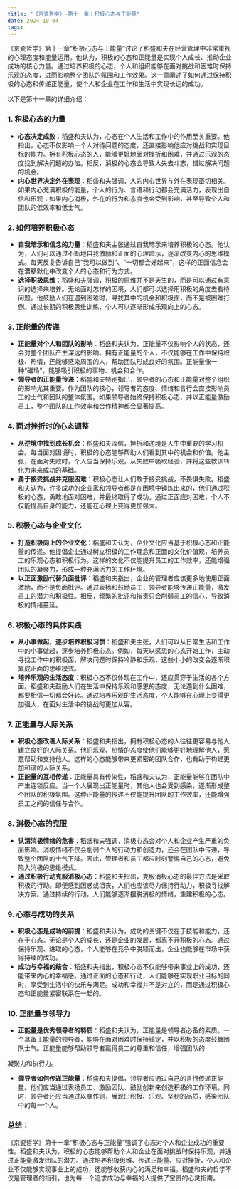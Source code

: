 ```yaml
---
title: "《京瓷哲学》-第十一章：积极心态与正能量"
date: 2024-10-04
tags: 
---
```

《京瓷哲学》第十一章“积极心态与正能量”讨论了稻盛和夫在经营管理中非常重视的心理态度和能量运用。他认为，积极的心态和正能量是实现个人成长、推动企业成功的核心力量。通过培养积极的心态，个人和组织能够在面对挑战和困难时保持乐观的态度，进而影响整个团队的氛围和工作效果。这一章阐述了如何通过保持积极的心态和传递正能量，使个人和企业在工作和生活中实现长远的成功。

以下是第十一章的详细介绍：

### 1. **积极心态的力量**
   - **心态决定成败**：稻盛和夫认为，心态在个人生活和工作中的作用至关重要。他指出，心态不仅影响一个人对待问题的态度，还直接影响他应对挑战和实现目标的能力。拥有积极心态的人，能够更好地面对挫折和困难，并通过乐观的态度找到解决问题的办法。相反，消极的心态会导致人失去斗志，错过解决问题的机会。
   - **内心世界决定外在表现**：稻盛和夫强调，人的内心世界与外在表现密切相关。如果内心充满积极的能量，个人的行为、言语和行动都会充满活力，表现出自信和乐观；如果内心消极，外在的行为和态度也会受到影响，甚至导致个人和团队的低效率和低士气。

### 2. **如何培养积极心态**
   - **自我暗示和信念的力量**：稻盛和夫主张通过自我暗示来培养积极的心态。他认为，人们可以通过不断地自我激励和正面的心理暗示，逐渐改变内心的思维模式。每天反复告诉自己“我可以做到”、“一切都会好起来”，这样的正面信念会在潜移默化中改变个人的心态和行为方式。
   - **选择积极思维**：稻盛和夫强调，积极的思维并不是天生的，而是可以通过有意识的选择来培养。无论面对怎样的困境，人们都可以选择用积极的角度去看待问题。他鼓励人们在遇到困难时，寻找其中的机会和积极面，而不是被困难打倒。通过长期的积极思维训练，个人可以逐渐形成乐观向上的心态。

### 3. **正能量的传递**
   - **正能量对个人和团队的影响**：稻盛和夫认为，正能量不仅影响个人的状态，还会对整个团队产生深远的影响。拥有正能量的个人，不仅能够在工作中保持积极、热情，还能够感染周围的人，帮助团队形成良好的氛围。正能量像一种“磁场”，能够吸引积极的事物、机会和合作。
   - **领导者的正能量传递**：稻盛和夫特别指出，领导者的心态和正能量对整个组织的影响尤其重要。作为团队的核心，领导者的态度、情绪和言行会直接影响员工的士气和团队的整体氛围。如果领导者始终保持积极心态，并以正能量激励员工，整个团队的工作效率和合作精神都会显著提高。

### 4. **面对挫折时的心态调整**
   - **从逆境中找到成长机会**：稻盛和夫深信，挫折和逆境是人生中重要的学习机会。每当面对困境时，积极的心态能够帮助人们看到其中的机会和价值。他主张，在面对失败时，个人应当保持乐观，从失败中吸取经验，并将这些教训转化为未来成功的基础。
   - **勇于接受挑战并克服困难**：积极心态让人们敢于接受挑战，不畏惧失败。稻盛和夫认为，许多成功的企业家和领导者都是在困境中锤炼出来的，他们通过积极的心态，勇敢地面对困难，并最终取得了成功。通过正面应对困难，个人不仅能提高自身的能力，还能在心理上变得更加强大。

### 5. **积极心态与企业文化**
   - **打造积极向上的企业文化**：稻盛和夫认为，企业文化应当基于积极心态和正能量的传递。他提倡企业通过树立积极的工作理念和正面的文化价值观，培养员工的乐观心态和积极行为。这样的文化不仅能提升员工的工作效率，还能增强团队的凝聚力，形成一种充满活力的工作环境。
   - **以正面激励代替负面批评**：稻盛和夫指出，企业的管理者应该更多地使用正面激励，而不是负面批评。通过表扬和鼓励员工，领导者能够传递正能量，激发员工的潜力和积极性。相反，频繁的批评和指责只会削弱员工的信心，导致消极的情绪蔓延。

### 6. **积极心态的具体实践**
   - **从小事做起，逐步培养积极习惯**：稻盛和夫主张，人们可以从日常生活和工作中的小事做起，逐步培养积极心态。例如，每天以感恩的心态开始工作，主动寻找工作中的积极面，解决问题时保持冷静和乐观，这些小小的改变会逐渐积累成正面的思维模式。
   - **培养乐观的生活态度**：积极心态不仅体现在工作中，还应贯穿于生活的各个方面。稻盛和夫鼓励人们在生活中保持乐观和感恩的态度，无论遇到什么困难，都要相信一切都会好转。通过培养乐观的生活态度，个人能够在心理上变得更加强大，在面对生活中的挑战时更加从容。

### 7. **正能量与人际关系**
   - **积极心态改善人际关系**：稻盛和夫指出，拥有积极心态的人往往更容易与他人建立良好的人际关系。他们乐观、热情的态度使他们能够更好地理解他人，愿意帮助和支持他人。这样的心态能够带来更紧密的团队合作，也有助于构建更加和谐的人际关系。
   - **正能量的互相传递**：正能量具有传染性，稻盛和夫认为，正能量能够在团队中产生连锁反应。当一个人展现出正能量时，其他人也会受到感染，逐渐形成整个团队的积极氛围。这种正能量的传递不仅能提升团队的工作效率，还能增强员工之间的信任与合作。

### 8. **消极心态的克服**
   - **认清消极情绪的危害**：稻盛和夫强调，消极心态会对个人和企业产生严重的负面影响。消极情绪不仅会削弱个人的行动力和创造力，还会在团队中传递，导致整个团队的士气下降。因此，管理者和员工都应时刻警惕自己的心态，避免陷入消极的思维模式。
   - **通过积极行动克服消极心态**：稻盛和夫指出，克服消极心态的最佳方法是采取积极的行动。即便感到困惑或沮丧，人们也应该尽力保持行动力，积极寻找解决方案。通过持续的行动，人们能够逐渐摆脱消极的情绪，重建积极的心态。

### 9. **心态与成功的关系**
   - **积极心态是成功的前提**：稻盛和夫认为，成功的关键不仅在于技能和能力，还在于心态。无论是个人的成长，还是企业的发展，都离不开积极的心态。通过保持乐观、进取的心态，个人能够在竞争中脱颖而出，企业也能够在市场中获得持续的成功。
   - **成功与幸福的结合**：稻盛和夫指出，积极心态不仅能够带来事业上的成功，还能带来内心的幸福感。通过正面的心态和行动，人们能够在实现职业目标的同时，享受到生活中的快乐与满足。成功和幸福并不是对立的，而是通过积极心态和正能量紧密联系在一起的。

### 10. **正能量与领导力**
   - **正能量是优秀领导者的特质**：稻盛和夫认为，正能量是领导者必备的素质。一个具备正能量的领导者，能够在面对困难时保持镇定，并以积极的态度鼓舞团队士气。正能量能够帮助领导者赢得员工的尊重和信任，增强团队的

凝聚力和执行力。
   - **领导者如何传递正能量**：稻盛和夫提倡，领导者应通过自己的言行传递正能量。他们应当通过表扬员工、激励团队、鼓励创新来创造积极的工作环境。同时，领导者还应当通过以身作则，展现出积极、乐观、坚韧的品质，感染团队中的每一个人。

### 总结：
《京瓷哲学》第十一章“积极心态与正能量”强调了心态对个人和企业成功的重要性。稻盛和夫认为，积极的心态能够帮助个人和企业在面对挑战时保持乐观，并通过正能量激发团队的潜力。通过培养积极思维、传递正能量、应对挫折，个人和企业不仅能够实现事业上的成功，还能够收获内心的满足和幸福。稻盛和夫的哲学不仅是管理者的指引，也为每一个追求成功与幸福的人提供了宝贵的心灵指南。